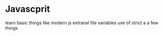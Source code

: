 # Javascprit
learn basic things like modern js extranal file variables use of strict a a few things

